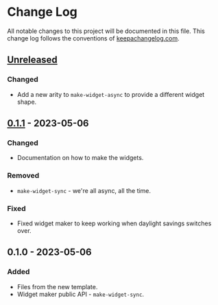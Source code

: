 # Change Log
All notable changes to this project will be documented in this file. This change log follows the conventions of [keepachangelog.com](http://keepachangelog.com/).

## [Unreleased]
### Changed
- Add a new arity to `make-widget-async` to provide a different widget shape.

## [0.1.1] - 2023-05-06
### Changed
- Documentation on how to make the widgets.

### Removed
- `make-widget-sync` - we're all async, all the time.

### Fixed
- Fixed widget maker to keep working when daylight savings switches over.

## 0.1.0 - 2023-05-06
### Added
- Files from the new template.
- Widget maker public API - `make-widget-sync`.

[Unreleased]: https://sourcehost.site/your-name/test/compare/0.1.1...HEAD
[0.1.1]: https://sourcehost.site/your-name/test/compare/0.1.0...0.1.1
